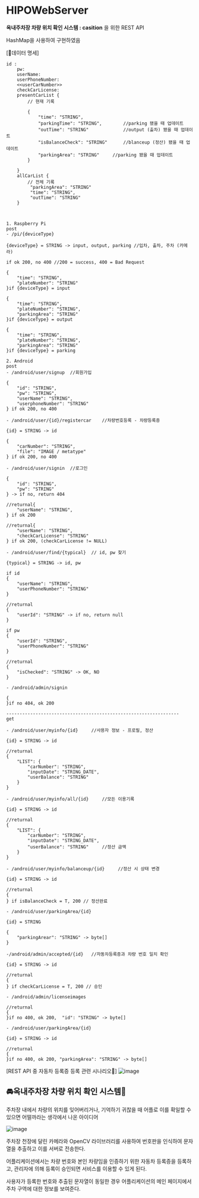 # HIPOWebServer

**옥내주차장 차량 위치 확인 시스템 : casition** 을 위한 REST API

HashMap을 사용하여 구현하였음

[📑데이터 명세]
```
id :
    pw:
    userName:
    userPhoneNumber:
    <<userCarNumber>>
    checkCarLicense:
    presentCarList {
        // 현재 기록

        {
            "time": "STRING",
            "parkingTime": "STRING",        //parking 됐을 때 업데이트
            "outTime": "STRING"             //output (출차) 됐을 때 업데이트
            "isBalanceCheck": "STRING"      //blanceup (정산) 됐을 때 업데이트
	        "parkingArea": "STRING"     //parking 됐을 때 업데이트
        }

    }
    allCarList {
        // 전체 기록
         "parkingArea": "STRING"
         "time": "STRING",
         "outTime": "STRING"
    }



1. Raspberry Pi
post
- /pi/{deviceType}

{deviceType} = STRING -> input, output, parking //입차, 출차, 주차 (카메라)

if ok 200, no 400 //200 = success, 400 = Bad Request

{
    "time": "STRING",
    "plateNumber": "STRING"
}if {deviceType} = input

{
    "time": "STRING",
    "plateNumber": "STRING",
    "parkingArea": "STRING"
}if {deviceType} = output

{
    "time": "STRING",
    "plateNumber": "STRING",
    "parkingArea": "STRING"
}if {deviceType} = parking

2. Android
post
- /android/user/signup  //회원가입

{
    "id": "STRING",
    "pw": "STRING",
    "userName": "STRING",
    "userphoneNumber": "STRING"
} if ok 200, no 400

- /android/user/{id}/registercar    //차량번호등록 - 차량등록증

{id} = STRING -> id

{
    "carNumber": "STRING",
    "file": "IMAGE / metatype"
} if ok 200, no 400

- /android/user/signin  //로그인

{
    "id": "STRING",
    "pw": "STRING"
} -> if no, return 404

//returnal{
    "userName": "STRING",
} if ok 200

//returnal{
    "userName": "STRING",
    "checkCarLicense": "STRING"
} if ok 200, (checkCarLicense != NULL)

- /android/user/find/{typical}  // id, pw 찾기

{typical} = STRING -> id, pw

if id 
{
    "userName": "STRING",
    "userPhoneNumber": "STRING"
}

//returnal
{
    "userId": "STRING" -> if no, return null 
}

if pw
{
    "userId": "STRING",
    "userPhoneNumber": "STRING"
}

//returnal
{
    "isChecked": "STRING" -> OK, NO 
}

- /android/admin/signin

{
}if no 404, ok 200

-----------------------------------------------------------------
get

- /android/user/myinfo/{id}     //사용자 정보 - 프로필, 정산

{id} = STRING -> id

//returnal
{
    "LIST": {
        "carNumber": "STRING",
        "inputDate": "STRING_DATE",
        "userBalance": "STRING"
    }    
}

- /android/user/myinfo/all/{id}     //모든 이용기록

{id} = STRING -> id

//returnal
{
    "LIST": {
        "carNumber": "STRING",
        "inputDate": "STRING_DATE",
        "userBalance": "STRING"     //정산 금액
    }    
}

- /android/user/myinfo/balanceup/{id}     //정산 시 상태 변경

{id} = STRING -> id

//returnal
{
} if isBalanceCheck = T, 200 // 정산완료

- /android/user/parkingArea/{id}

{id} = STRING

{
    "parkingArear": "STRING" -> byte[]
}

-/android/admin/accepted/{id}   //자동차등록증과 차량 번호 일치 확인

{id} = STRING -> id

//returnal
{
} if checkCarLicense = T, 200 // 승인

- /android/admin/licenseimages 

//returnal
{
}if no 400, ok 200,  "id": "STRING" -> byte[]

- /android/user/parkingArea/{id}

{id} = STRING -> id 

//returnal
{
}if no 400, ok 200, "parkingArea": "STRING" -> byte[]
```



[REST API 중 자동차 등록증 등록 관련 시나리오📜]
![image](https://user-images.githubusercontent.com/40768187/125300809-54de7800-e365-11eb-8998-bfcb322bad97.png)   











## 🚘옥내주차장 차량 위치 확인 시스템🚖

주차장 내에서 차량의 위치를 잊어버리거나, 기억하기 귀찮을 때 어플로 이를 확일할 수 있으면 어떨까라는 생각에서 나온 아이디어

![image](https://user-images.githubusercontent.com/40768187/125300809-54de7800-e365-11eb-8998-bfcb322bad97.png)   


주차장 천장에 달린 카메라와 OpenCV 라이브러리를 사용하여 번호판을 인식하여 문자열을 추출하고 이를 서버로 전송한다.   

어플리케이션에서는 차량 번호와 본인 차량임을 인증하기 위한 자동차 등록증을 등록하고, 관리자에 의해 등록이 승인되면 서비스를 이용할 수 있게 된다.

사용자가 등록한 번호와 추출된 문자열이 동일한 경우 어플리케이션의 메인 페이지에서 주차 구역에 대한 정보를 보여준다.



